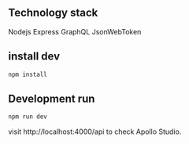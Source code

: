 
## Technology stack
Nodejs
Express
GraphQL
JsonWebToken

## install dev
```sh
npm install
```

## Development run
```sh
npm run dev
```
visit http://localhost:4000/api to check Apollo Studio.